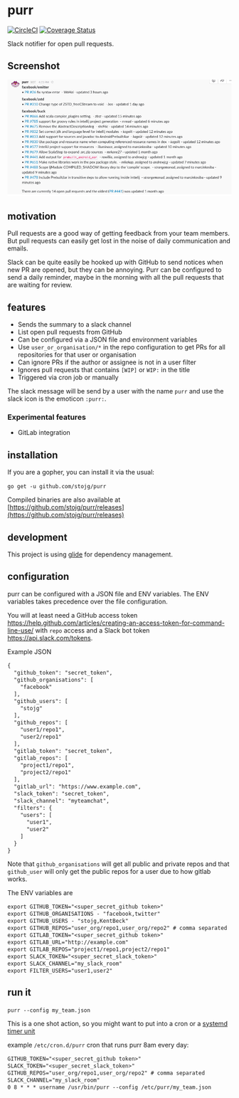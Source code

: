 # purr

[![CircleCI](https://circleci.com/gh/stojg/purr.svg?style=svg)](https://circleci.com/gh/stojg/purr)
[![Coverage Status](https://coveralls.io/repos/github/stojg/purr/badge.svg)](https://coveralls.io/github/stojg/purr)

Slack notifier for open pull requests.

## Screenshot

![example.png](./_docs/example.png)

## motivation

Pull requests are a good way of getting feedback from your team members. But pull requests can
easily get lost in the noise of daily communication and emails.

Slack can be quite easily be hooked up with GitHub to send notices when new PR are opened, but they
can be annoying. Purr can be configured to send a daily reminder, maybe in the morning with all the
pull requests that are waiting for review.

## features

- Sends the summary to a slack channel
- List open pull requests from GitHub
- Can be configured via a JSON file and environment variables
- Use `user_or_organisation/*` in the repo configuration to get PRs for all repositories for that user or organisation
- Can ignore PRs if the author or assignee is not in a user filter
- Ignores pull requests that contains `[WIP]` or `WIP:` in the title
- Triggered via cron job or manually

The slack message will be send by a user with the name `purr` and use the slack icon is the emoticon
`:purr:`.

### Experimental features

- GitLab integration

## installation

If you are a gopher, you can install it via the usual:

`go get -u github.com/stojg/purr`

Compiled binaries are also available at [https://github.com/stojg/purr/releases](https://github.com/stojg/purr/releases)

## development

This project is using [glide](https://github.com/Masterminds/glide) for dependency management.

## configuration

purr can be configured with a JSON file and ENV variables. The ENV variables takes
precedence over the file configuration.

You will at least need a GitHub access token https://help.github.com/articles/creating-an-access-token-for-command-line-use/
with `repo` access and a Slack bot token https://api.slack.com/tokens.

Example JSON

```
{
  "github_token": "secret_token",
  "github_organisations": [
    "facebook"
  ],
  "github_users": [
    "stojg"
  ],
  "github_repos": [
    "user1/repo1",
    "user2/repo1"
  ],
  "gitlab_token": "secret_token",
  "gitlab_repos": [
    "project1/repo1",
    "project2/repo1"
  ],
  "gitlab_url": "https://www.example.com",
  "slack_token": "secret_token",
  "slack_channel": "myteamchat",
  "filters": {
    "users": [
      "user1",
      "user2"
    ]
  }
}
```

Note that `github_organisations` will get all public and private repos and that `github_user` will only get the public
repos for a user due to how gitlab works.

The ENV variables are

```
export GITHUB_TOKEN="<super_secret_github token>"
export GITHUB_ORGANISATIONS - "facebook,twitter"
export GITHUB_USERS - "stojg,KentBeck"
export GITHUB_REPOS="user_org/repo1,user_org/repo2" # comma separated
export GITLAB_TOKEN="<super_secret_github token>"
export GITLAB_URL="http://example.com"
export GITLAB_REPOS="project1/repo1,project2/repo1"
export SLACK_TOKEN="<super_secret_slack_token>"
export SLACK_CHANNEL="my_slack_room"
export FILTER_USERS="user1,user2"
```

## run it

`purr --config my_team.json`

This is a one shot action, so you might want to put into a cron or a [systemd timer unit](https://wiki.archlinux.org/index.php/Systemd/Timers)

example `/etc/cron.d/purr` cron that runs purr 8am every day:

```
GITHUB_TOKEN="<super_secret_github token>"
SLACK_TOKEN="<super_secret_slack_token>"
GITHUB_REPOS="user_org/repo1,user_org/repo2" # comma separated
SLACK_CHANNEL="my_slack_room"
0 8 * * * username /usr/bin/purr --config /etc/purr/my_team.json
```


